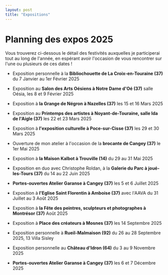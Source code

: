 ```yaml
---
layout: post
title: "Expositions"
---
```

# Planning des expos 2025

 Vous trouverez ci-dessous le détail des festivités auxquelles je participerai tout au long de l'année, en espérant avoir l'occasion de vous rencontrer sur l'une ou plusieurs de ces dates !



- Exposition personnelle à la **Bibliochouette de La Croix-en-Touraine (37)**  du 7 Janvier au 1er Février 2025

  

- Exposition au **Salon des Arts Oésiens à Notre Dame d'Oé (37)** salle Oésia, les 8 et 9 Février 2025

  

- Exposition à **la Grange de Négron à Nazelles (37)** les 15 et 16 Mars 2025

- Exposition au **Printemps des artistes à Noyant-de-Touraine, salle Ida de l'Aigle (37)** les 22 et 23 Mars 2025

- Exposition à  **l'exposition culturelle à Poce-sur-Cisse  (37)** les 29 et 30 Mars 2025

  

- Ouverture de mon atelier à l'occasion de la **brocante de Cangey (37)** le 1er Mai 2025

- Exposition à **la Maison Kalbot à Trouville (14)** du 29 au 31 Mai 2025

  

- Exposition en duo avec Christophe Roldan, à la **Galerie du Parc à joué-les-Tours (37)** du 14 au 22 Juin 2025

  

- **Portes-ouvertes Atelier Garanse à Cangey (37)** les 5 et 6 Juillet 2025

  

- Exposition à **l'Eglise Saint Florentin à Amboise (37)** avec l'AAVA du 31 Juillet au 3 Août 2025

- Exposition à **la Fête des peintres, sculpteurs et photographes à Montrésor (37)**  Août 2025

  

- Exposition à **Place des créateurs à Mosnes (37)**  les 14 Septembre 2025

  

- Exposition personnelle à **Rueil-Malmaison (92)** du 26 au 28 Septembre 2025, 13 Villa Sisley

  

- Exposition personnelle au **Château d'Idron (64)** du 3 au 9 Novembre 2025

  

- **Portes-ouvertes Atelier Garanse à Cangey (37)**  les 6 et 7  Décembre 2025

  

  

  

  
